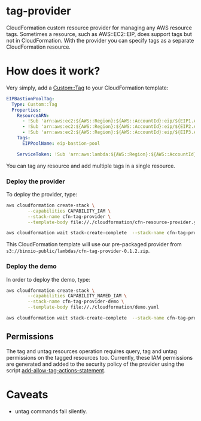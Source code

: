 # tag-provider
CloudFormation custom resource provider for managing any AWS resource tags. Sometimes a resource, such as AWS::EC2::EIP, does support
tags but not in CloudFormation. With the provider you can specify tags as a separate CloudFormation resource.

# How does it work?
Very simply, add a [Custom::Tag](docs/tag.md) to your CloudFormation template:

```yaml
EIPBastionPoolTag:
  Type: Custom::Tag
  Properties:
    ResourceARN:
      - !Sub 'arn:aws:ec2:${AWS::Region}:${AWS::AccountId}:eip/${EIP1.AllocationId}'
      - !Sub 'arn:aws:ec2:${AWS::Region}:${AWS::AccountId}:eip/${EIP2.AllocationId}'
      - !Sub 'arn:aws:ec2:${AWS::Region}:${AWS::AccountId}:eip/${EIP3.AllocationId}'
    Tags:
      EIPPoolName: eip-bastion-pool

    ServiceToken: !Sub 'arn:aws:lambda:${AWS::Region}:${AWS::AccountId}:function:cfn-tag-provider'
```
You can tag any resource and add multiple tags in a single resource.

### Deploy the provider
To deploy the provider, type:

```sh
aws cloudformation create-stack \
        --capabilities CAPABILITY_IAM \
        --stack-name cfn-tag-provider \
        --template-body file://./cloudformation/cfn-resource-provider.yaml

aws cloudformation wait stack-create-complete  --stack-name cfn-tag-provider
```

This CloudFormation template will use our pre-packaged provider from `s3://binxio-public/lambdas/cfn-tag-provider-0.1.2.zip`.


### Deploy the demo
In order to deploy the demo, type:

```sh
aws cloudformation create-stack \
        --capabilities CAPABILITY_NAMED_IAM \
        --stack-name cfn-tag-provider-demo \
        --template-body file://./cloudformation/demo.yaml

aws cloudformation wait stack-create-complete  --stack-name cfn-tag-provider-demo
```

## Permissions
The tag and untag resources operation requires query, tag and untag permissions on the tagged resources too. Currently, these IAM permissions are generated 
and added to the security policy of the provider using the script [add-allow-tag-actions-statement](bin/add-allow-tag-actions-statement). 

# Caveats
- untag commands fail silently.
